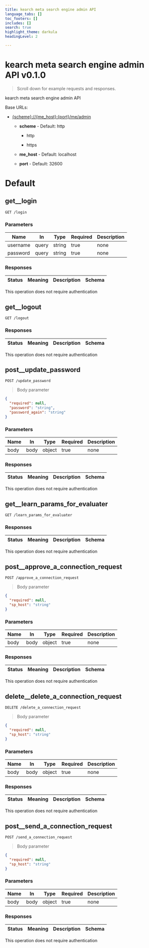 ```yaml
---
title: kearch meta search engine admin API
language_tabs: []
toc_footers: []
includes: []
search: true
highlight_theme: darkula
headingLevel: 2

---
```


<h1 id="kearch-meta-search-engine-admin-api">kearch meta search engine admin API v0.1.0</h1>

> Scroll down for example requests and responses.

kearch meta search engine admin API

Base URLs:

* <a href="{scheme}://{me_host}:{port}/me/admin">{scheme}://{me_host}:{port}/me/admin</a>

    * **scheme** -  Default: http

        * http

        * https

    * **me_host** -  Default: localhost

    * **port** -  Default: 32600

<h1 id="kearch-meta-search-engine-admin-api-default">Default</h1>

## get__login

`GET /login`

<h3 id="get__login-parameters">Parameters</h3>

|Name|In|Type|Required|Description|
|---|---|---|---|---|
|username|query|string|true|none|
|password|query|string|true|none|

<h3 id="get__login-responses">Responses</h3>

|Status|Meaning|Description|Schema|
|---|---|---|---|

<aside class="success">
This operation does not require authentication
</aside>

## get__logout

`GET /logout`

<h3 id="get__logout-responses">Responses</h3>

|Status|Meaning|Description|Schema|
|---|---|---|---|

<aside class="success">
This operation does not require authentication
</aside>

## post__update_password

`POST /update_password`

> Body parameter

```json
{
  "required": null,
  "password": "string",
  "password_again": "string"
}
```

<h3 id="post__update_password-parameters">Parameters</h3>

|Name|In|Type|Required|Description|
|---|---|---|---|---|
|body|body|object|true|none|

<h3 id="post__update_password-responses">Responses</h3>

|Status|Meaning|Description|Schema|
|---|---|---|---|

<aside class="success">
This operation does not require authentication
</aside>

## get__learn_params_for_evaluater

`GET /learn_params_for_evaluater`

<h3 id="get__learn_params_for_evaluater-responses">Responses</h3>

|Status|Meaning|Description|Schema|
|---|---|---|---|

<aside class="success">
This operation does not require authentication
</aside>

## post__approve_a_connection_request

`POST /approve_a_connection_request`

> Body parameter

```json
{
  "required": null,
  "sp_host": "string"
}
```

<h3 id="post__approve_a_connection_request-parameters">Parameters</h3>

|Name|In|Type|Required|Description|
|---|---|---|---|---|
|body|body|object|true|none|

<h3 id="post__approve_a_connection_request-responses">Responses</h3>

|Status|Meaning|Description|Schema|
|---|---|---|---|

<aside class="success">
This operation does not require authentication
</aside>

## delete__delete_a_connection_request

`DELETE /delete_a_connection_request`

> Body parameter

```json
{
  "required": null,
  "sp_host": "string"
}
```

<h3 id="delete__delete_a_connection_request-parameters">Parameters</h3>

|Name|In|Type|Required|Description|
|---|---|---|---|---|
|body|body|object|true|none|

<h3 id="delete__delete_a_connection_request-responses">Responses</h3>

|Status|Meaning|Description|Schema|
|---|---|---|---|

<aside class="success">
This operation does not require authentication
</aside>

## post__send_a_connection_request

`POST /send_a_connection_request`

> Body parameter

```json
{
  "required": null,
  "sp_host": "string"
}
```

<h3 id="post__send_a_connection_request-parameters">Parameters</h3>

|Name|In|Type|Required|Description|
|---|---|---|---|---|
|body|body|object|true|none|

<h3 id="post__send_a_connection_request-responses">Responses</h3>

|Status|Meaning|Description|Schema|
|---|---|---|---|

<aside class="success">
This operation does not require authentication
</aside>

